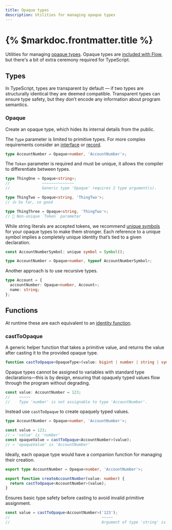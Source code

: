 ```yaml
---
title: Opaque types
description: Utilities for managing opaque types
---
```


# {% $markdoc.frontmatter.title %}

Utilities for managing [opaque types](https://codemix.com/opaque-types-in-javascript/). Opaque types are [included with Flow](https://flow.org/en/docs/types/opaque-types/), but there's a bit of extra ceremony required for TypeScript.

## Types

In TypeScript, types are transparent by default — if two types are structurally identical they are deemed compatible. Transparent types can ensure type safety, but they don’t encode any information about program semantics.

### Opaque

Create an opaque type, which hides its internal details from the public.

The `Type` parameter is limited to primitive types. For more complex requirements consider an [interface](https://www.typescriptlang.org/docs/handbook/2/everyday-types.html#interfaces) or [record](https://www.typescriptlang.org/docs/handbook/utility-types.html#recordkeys-type).

```ts
type AccountNumber = Opaque<number, 'AccountNumber'>;
```

The `Token` parameter is required and must be unique, it allows the compiler to differentiate between types.

```ts
type ThingOne = Opaque<string>;
//              ~~~~~~~~~~~~~~
//              Generic type 'Opaque' requires 2 type argument(s).

type ThingTwo = Opaque<string, 'ThingTwo'>;
// 👍 So far, so good

type ThingThree = Opaque<string, 'ThingTwo'>;
// 🚨 Non-unique `Token` parameter
```

While string literals are accepted tokens, we recommend [unique symbols](https://www.typescriptlang.org/docs/handbook/release-notes/typescript-2-7.html#unique-symbol) for your opaque types to make them stronger. Each reference to a unique symbol implies a completely unique identity that’s tied to a given declaration.

```ts
const AccountNumberSymbol: unique symbol = Symbol();

type AccountNumber = Opaque<number, typeof AccountNumberSymbol>;
```

Another approach is to use recursive types.

```ts
type Account = {
  accountNumber: Opaque<number, Account>;
  name: string;
};
```

## Functions

At runtime these are each equivalent to an [identity function](https://en.wikipedia.org/wiki/Identity_function).

### castToOpaque

A generic helper function that takes a primitive value, and returns the value after casting it to the provided opaque type.

```ts
function castToOpaque<OpaqueType>(value: bigint | number | string | symbol): OpaqueType;
```

Opaque types cannot be assigned to variables with standard type declarations—this is by design, ensuring that opaquely typed values flow through the program without degrading.

```ts
const value: AccountNumber = 123;
//    ~~~~~
//    Type 'number' is not assignable to type 'AccountNumber'.
```

Instead use `castToOpaque` to create opaquely typed values.

```ts
type AccountNumber = Opaque<number, 'AccountNumber'>;

const value = 123;
// → 'value' is 'number'
const opaqueValue = castToOpaque<AccountNumber>(value);
// → 'opaqueValue' is 'AccountNumber'
```

Ideally, each opaque type would have a companion function for managing their creation.

```ts
export type AccountNumber = Opaque<number, 'AccountNumber'>;

export function createAccountNumber(value: number) {
  return castToOpaque<AccountNumber>(value);
}
```

Ensures basic type safety before casting to avoid invalid primitive assignment.

```ts
const value = castToOpaque<AccountNumber>('123');
//                                        ~~~~~
//                                        Argument of type 'string' is not assignable to parameter of type 'number'.
```
